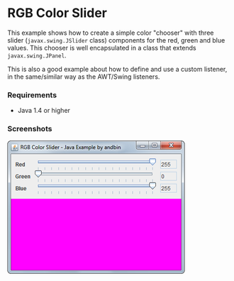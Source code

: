 # RGB Color Slider

This example shows how to create a simple color "chooser" with three slider
(`javax.swing.JSlider` class) components for the red, green and blue values.
This chooser is well encapsulated in a class that extends `javax.swing.JPanel`.

This is also a good example about how to define and use a custom listener,
in the same/similar way as the AWT/Swing listeners.

### Requirements

* Java 1.4 or higher

### Screenshots

![Screenshot 1](screenshot-01.png "Screenshot 1")
